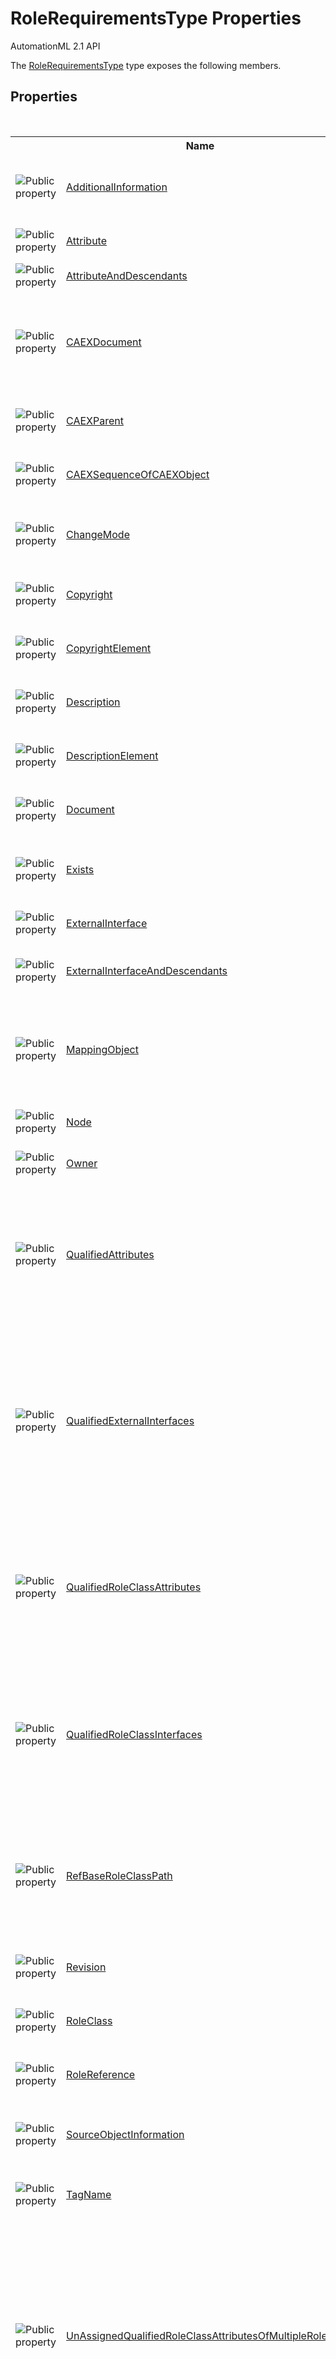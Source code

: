 # RoleRequirementsType Properties
AutomationML 2.1 API 

The <a href="T_Aml_Engine_CAEX_RoleRequirementsType">RoleRequirementsType</a> type exposes the following members.


## Properties
&nbsp;<table><tr><th></th><th>Name</th><th>Description</th></tr><tr><td>![Public property](media/pubproperty.gif "Public property")</td><td><a href="P_Aml_Engine_CAEX_CAEXBasicObject_AdditionalInformation">AdditionalInformation</a></td><td>
Gets the collection of AdditionalInformation values contained in this instance.
 (Inherited from <a href="T_Aml_Engine_CAEX_CAEXBasicObject">CAEXBasicObject</a>.)</td></tr><tr><td>![Public property](media/pubproperty.gif "Public property")</td><td><a href="P_Aml_Engine_CAEX_RoleRequirementsType_Attribute">Attribute</a></td><td>
Gets a collection of Attribute objects contained in this instance.</td></tr><tr><td>![Public property](media/pubproperty.gif "Public property")</td><td><a href="P_Aml_Engine_CAEX_RoleRequirementsType_AttributeAndDescendants">AttributeAndDescendants</a></td><td>
Gets the attributes and all nested attributes.</td></tr><tr><td>![Public property](media/pubproperty.gif "Public property")</td><td><a href="P_Aml_Engine_CAEX_CAEXWrapper_CAEXDocument">CAEXDocument</a></td><td>
Gets the CAEX document of this CAEX object. If the CAEX object has not been inserted into a document or has been removed from the document, the value is `null`.
 (Inherited from <a href="T_Aml_Engine_CAEX_CAEXWrapper">CAEXWrapper</a>.)</td></tr><tr><td>![Public property](media/pubproperty.gif "Public property")</td><td><a href="P_Aml_Engine_CAEX_CAEXWrapper_CAEXParent">CAEXParent</a></td><td>
Gets the CAEXParent of this instance if it exists.
 (Inherited from <a href="T_Aml_Engine_CAEX_CAEXWrapper">CAEXWrapper</a>.)</td></tr><tr><td>![Public property](media/pubproperty.gif "Public property")</td><td><a href="P_Aml_Engine_CAEX_CAEXWrapper_CAEXSequenceOfCAEXObject">CAEXSequenceOfCAEXObject</a></td><td>
Gets the CAEXSequence containing this CAEX object
 (Inherited from <a href="T_Aml_Engine_CAEX_CAEXWrapper">CAEXWrapper</a>.)</td></tr><tr><td>![Public property](media/pubproperty.gif "Public property")</td><td><a href="P_Aml_Engine_CAEX_CAEXBasicObject_ChangeMode">ChangeMode</a></td><td>
Gets and sets the change mode for a CAEX element (Optional in CAEX).
 (Inherited from <a href="T_Aml_Engine_CAEX_CAEXBasicObject">CAEXBasicObject</a>.)</td></tr><tr><td>![Public property](media/pubproperty.gif "Public property")</td><td><a href="P_Aml_Engine_CAEX_CAEXBasicObject_Copyright">Copyright</a></td><td>
Gets and sets the Copyright for this object.
 (Inherited from <a href="T_Aml_Engine_CAEX_CAEXBasicObject">CAEXBasicObject</a>.)</td></tr><tr><td>![Public property](media/pubproperty.gif "Public property")</td><td><a href="P_Aml_Engine_CAEX_CAEXBasicObject_CopyrightElement">CopyrightElement</a></td><td>
Gets the wrapper for the Copyright element.
 (Inherited from <a href="T_Aml_Engine_CAEX_CAEXBasicObject">CAEXBasicObject</a>.)</td></tr><tr><td>![Public property](media/pubproperty.gif "Public property")</td><td><a href="P_Aml_Engine_CAEX_CAEXBasicObject_Description">Description</a></td><td>
Gets and sets the Description for this object.
 (Inherited from <a href="T_Aml_Engine_CAEX_CAEXBasicObject">CAEXBasicObject</a>.)</td></tr><tr><td>![Public property](media/pubproperty.gif "Public property")</td><td><a href="P_Aml_Engine_CAEX_CAEXBasicObject_DescriptionElement">DescriptionElement</a></td><td>
Gets the wrapper for the Description element.
 (Inherited from <a href="T_Aml_Engine_CAEX_CAEXBasicObject">CAEXBasicObject</a>.)</td></tr><tr><td>![Public property](media/pubproperty.gif "Public property")</td><td><a href="P_Aml_Engine_CAEX_CAEXWrapper_Document">Document</a></td><td>
Gets the XDocument of the wrapped XML-Element
 (Inherited from <a href="T_Aml_Engine_CAEX_CAEXWrapper">CAEXWrapper</a>.)</td></tr><tr><td>![Public property](media/pubproperty.gif "Public property")</td><td><a href="P_Aml_Engine_CAEX_CAEXWrapper_Exists">Exists</a></td><td>
Determines if this is a wrapper around an existing XML-Element
 (Inherited from <a href="T_Aml_Engine_CAEX_CAEXWrapper">CAEXWrapper</a>.)</td></tr><tr><td>![Public property](media/pubproperty.gif "Public property")</td><td><a href="P_Aml_Engine_CAEX_RoleRequirementsType_ExternalInterface">ExternalInterface</a></td><td>
Gets a collection of ExternalInterface objects contained in this instance.</td></tr><tr><td>![Public property](media/pubproperty.gif "Public property")</td><td><a href="P_Aml_Engine_CAEX_RoleRequirementsType_ExternalInterfaceAndDescendants">ExternalInterfaceAndDescendants</a></td><td>
Gets the collection of ExternalInterface objects including all nested descendant interfaces</td></tr><tr><td>![Public property](media/pubproperty.gif "Public property")</td><td><a href="P_Aml_Engine_CAEX_RoleRequirementsType_MappingObject">MappingObject</a></td><td>
Gets the MappingObject of this RoleRequirements object. Please note, if no MappingObject exists, an empty Wrapper is returned. Use the <a href="M_Aml_Engine_CAEX_CAEXWrapper_InsertNew">InsertNew()</a> method to create one.</td></tr><tr><td>![Public property](media/pubproperty.gif "Public property")</td><td><a href="P_Aml_Engine_CAEX_CAEXWrapper_Node">Node</a></td><td>
Gets the wrapped XML-Element
 (Inherited from <a href="T_Aml_Engine_CAEX_CAEXWrapper">CAEXWrapper</a>.)</td></tr><tr><td>![Public property](media/pubproperty.gif "Public property")</td><td><a href="P_Aml_Engine_CAEX_CAEXWrapper_Owner">Owner</a></td><td>
Gets the wrapped Xml-Element's parent
 (Inherited from <a href="T_Aml_Engine_CAEX_CAEXWrapper">CAEXWrapper</a>.)</td></tr><tr><td>![Public property](media/pubproperty.gif "Public property")</td><td><a href="P_Aml_Engine_CAEX_RoleRequirementsType_QualifiedAttributes">QualifiedAttributes</a></td><td>
Gets the collection of CAEX attributes from the <a href="P_Aml_Engine_CAEX_RoleRequirementsType_Attribute">Attribute</a> which are qualified with the name of a SupportedRoleClass. This method is valid for documents based on CAEX 2.15 only. The qualification of attributes is a feature to assign multiple roles to an InternalElement.</td></tr><tr><td>![Public property](media/pubproperty.gif "Public property")</td><td><a href="P_Aml_Engine_CAEX_RoleRequirementsType_QualifiedExternalInterfaces">QualifiedExternalInterfaces</a></td><td>
Gets the collection of CAEX External Interfaces from the <a href="P_Aml_Engine_CAEX_RoleRequirementsType_ExternalInterface">ExternalInterface</a> which are qualified with the name of a SupportedRoleClass. This method is valid for documents based on CAEX 2.15 only. The qualification of ExternalInterfaces is a feature to assign multiple roles to an InternalElement and apply a mapping to the Interface objects.</td></tr><tr><td>![Public property](media/pubproperty.gif "Public property")</td><td><a href="P_Aml_Engine_CAEX_RoleRequirementsType_QualifiedRoleClassAttributes">QualifiedRoleClassAttributes</a></td><td>
Retrieves the <a href="P_Aml_Engine_CAEX_RoleRequirementsType_QualifiedAttributes">QualifiedAttributes</a> and gets the according original RoleClass Attribute of each qualified Attribute. This method is valid for documents based on CAEX 2.15 only. The qualification of attributes is a feature to assign multiple roles to an InternalElement.</td></tr><tr><td>![Public property](media/pubproperty.gif "Public property")</td><td><a href="P_Aml_Engine_CAEX_RoleRequirementsType_QualifiedRoleClassInterfaces">QualifiedRoleClassInterfaces</a></td><td>
Retrieves the <a href="P_Aml_Engine_CAEX_RoleRequirementsType_QualifiedExternalInterfaces">QualifiedExternalInterfaces</a> and gets the according original RoleClass Interfaces of each qualified ExternalInterface. This method is valid for documents based on CAEX 2.15 only. The qualification of attributes is a feature to assign multiple roles to an InternalElement.</td></tr><tr><td>![Public property](media/pubproperty.gif "Public property")</td><td><a href="P_Aml_Engine_CAEX_RoleRequirementsType_RefBaseRoleClassPath">RefBaseRoleClassPath</a></td><td>
Gets and sets the RefBaseRoleClassPath attribute of this RoleRequirements object. The property <a href="P_Aml_Engine_CAEX_RoleRequirementsType_RoleReference">RoleReference</a> is equivalent to this. For direct RoleClass assignments use <a href="P_Aml_Engine_CAEX_RoleRequirementsType_RoleClass">RoleClass</a>.</td></tr><tr><td>![Public property](media/pubproperty.gif "Public property")</td><td><a href="P_Aml_Engine_CAEX_CAEXBasicObject_Revision">Revision</a></td><td>
Gets the collection of Revision objects contained in this instance.
 (Inherited from <a href="T_Aml_Engine_CAEX_CAEXBasicObject">CAEXBasicObject</a>.)</td></tr><tr><td>![Public property](media/pubproperty.gif "Public property")</td><td><a href="P_Aml_Engine_CAEX_RoleRequirementsType_RoleClass">RoleClass</a></td><td>
Gets and sets the referenced RoleClass using the <a href="P_Aml_Engine_CAEX_RoleRequirementsType_RefBaseRoleClassPath">RefBaseRoleClassPath</a></td></tr><tr><td>![Public property](media/pubproperty.gif "Public property")</td><td><a href="P_Aml_Engine_CAEX_RoleRequirementsType_RoleReference">RoleReference</a></td><td>
Gets or sets the role reference. The property <a href="P_Aml_Engine_CAEX_RoleRequirementsType_RefBaseRoleClassPath">RefBaseRoleClassPath</a> is equivalent to this.</td></tr><tr><td>![Public property](media/pubproperty.gif "Public property")</td><td><a href="P_Aml_Engine_CAEX_CAEXBasicObject_SourceObjectInformation">SourceObjectInformation</a></td><td>
Gets the collection of SourceObjectInformation objects contained in this instance.
 (Inherited from <a href="T_Aml_Engine_CAEX_CAEXBasicObject">CAEXBasicObject</a>.)</td></tr><tr><td>![Public property](media/pubproperty.gif "Public property")</td><td><a href="P_Aml_Engine_CAEX_CAEXWrapper_TagName">TagName</a></td><td>
Gets the name of the CAEX tag for this CAEX object.
 (Inherited from <a href="T_Aml_Engine_CAEX_CAEXWrapper">CAEXWrapper</a>.)</td></tr><tr><td>![Public property](media/pubproperty.gif "Public property")</td><td><a href="P_Aml_Engine_CAEX_RoleRequirementsType_UnAssignedQualifiedRoleClassAttributesOfMultipleRoles">UnAssignedQualifiedRoleClassAttributesOfMultipleRoles</a></td><td>
This property supports the Multiple Roles concept in AutomationML 2.0, based on CAEX 2.15. The property is not applicable for documents, based on CAEX 3.0 and later. It gets the role class attributes of supported role class objects which are not assigned to this RoleRequirements instance. The returned Attributes are created with a qualified Name, including the supported role class name, a separator string "." and the attribute name.</td></tr><tr><td>![Public property](media/pubproperty.gif "Public property")</td><td><a href="P_Aml_Engine_CAEX_RoleRequirementsType_UnAssignedQualifiedRoleClassInterfacesOfMultipleRoles">UnAssignedQualifiedRoleClassInterfacesOfMultipleRoles</a></td><td>
This property supports the Multiple Roles concept in AutomationML 2.0, based on CAEX 2.15. The property is not applicable for documents, based on CAEX 3.0 and later. It gets the role class interfaces of supported role class objects which are not assigned to this RoleRequirements instance. The returned ExternalInterfaces are created with a qualified Name, including the supported role class name, a separator string "." and the interface name.</td></tr><tr><td>![Public property](media/pubproperty.gif "Public property")</td><td><a href="P_Aml_Engine_CAEX_CAEXBasicObject_Version">Version</a></td><td>
Gets and sets the Version for this object.
 (Inherited from <a href="T_Aml_Engine_CAEX_CAEXBasicObject">CAEXBasicObject</a>.)</td></tr><tr><td>![Public property](media/pubproperty.gif "Public property")</td><td><a href="P_Aml_Engine_CAEX_CAEXBasicObject_VersionElement">VersionElement</a></td><td>
Gets the wrapper for the Version element.
 (Inherited from <a href="T_Aml_Engine_CAEX_CAEXBasicObject">CAEXBasicObject</a>.)</td></tr></table>&nbsp;
<a href="#rolerequirementstype-properties">Back to Top</a>

## See Also


#### Reference
<a href="T_Aml_Engine_CAEX_RoleRequirementsType">RoleRequirementsType Class</a><br /><a href="N_Aml_Engine_CAEX">Aml.Engine.CAEX Namespace</a><br />